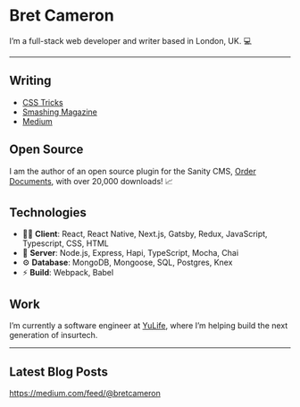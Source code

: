 # Bret Cameron

I’m a full-stack web developer and writer based in London, UK. 💻

<hr />

## Writing

- [CSS Tricks](https://css-tricks.com/author/bretcameron/)
- [Smashing Magazine](https://www.smashingmagazine.com/author/bret-cameron/)
- [Medium](https://medium.com/@bretcameron)

## Open Source

I am the author of an open source plugin for the Sanity CMS, [Order Documents](https://github.com/BretCameron/sanity-plugin-order-documents), with over 20,000 downloads! 📈

## Technologies

- 🧑‍💻 **Client**: React, React Native, Next.js, Gatsby, Redux, JavaScript, Typescript, CSS, HTML
- 🤖 **Server**: Node.js, Express, Hapi, TypeScript, Mocha, Chai
- ⚙️ **Database**: MongoDB, Mongoose, SQL, Postgres, Knex
- ⚡ **Build**: Webpack, Babel

## Work

I’m currently a software engineer at [YuLife](https://yulife.com/), where I’m helping build the next generation of insurtech.

<hr />

## Latest Blog Posts

<!-- BLOG-POST-LIST:START -->
<!-- BLOG-POST-LIST:END -->

https://medium.com/feed/@bretcameron
